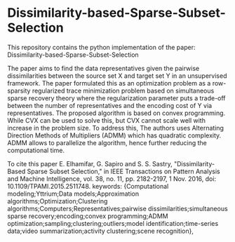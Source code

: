 # Dissimilarity-based-Sparse-Subset-Selection

This repository contains the python implementation of the paper: Dissimilarity-based-Sparse-Subset-Selection

The paper aims to find the data representatives given the pairwise dissimilarities between the source set X and target set Y in an unsupervised framework. The paper formulated this as an optimization problem as a row-sparsity regularized trace minimization problem based on simultaneous sparse recovery theory where the regularization parameter puts a trade-off between the number of representatives and the encoding cost of  Y via representatives. The proposed algorithm is based on convex programming. While CVX can be used to solve this, but CVX cannot scale well with increase in the problem size. To address this, The authors uses Alternating Direction Methods of Multipliers (ADMM) which has quadratic complexity. ADMM allows to parallelize the algorithm, hence further reducing the computational time.

To cite this paper
E. Elhamifar, G. Sapiro and S. S. Sastry, "Dissimilarity-Based Sparse Subset Selection," in IEEE Transactions on Pattern Analysis and Machine Intelligence, vol. 38, no. 11, pp. 2182-2197, 1 Nov. 2016, doi: 10.1109/TPAMI.2015.2511748.
keywords: {Computational modeling;Yttrium;Data models;Approximation algorithms;Optimization;Clustering algorithms;Computers;Representatives;pairwise dissimilarities;simultaneous sparse recovery;encoding;convex programming;ADMM optimization;sampling;clustering;outliers;model identification;time-series data;video summarization;activity clustering;scene recognition},

